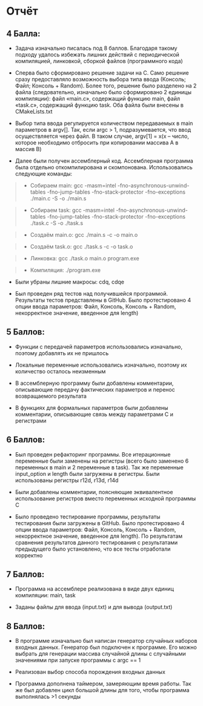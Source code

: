 # Отчёт
## 4 Балла:
 
*	Задача изначально писалась под 8 баллов. Благодаря такому подходу удалось избежать лишних действий с периодической компиляцией, линковкой, сборкой файлов (программного кода)

*	Сперва было сформировано решение задачи на С. Само решение сразу предоставляло возможность выбора типа ввода (Консоль; Файл; Консоль + Random). Более того, решение было разделено на 2 файла (следовательно, изначально было сформировано 2 единицы компиляции): файл «main.c», содержащий функцию main, файл «task.c», содержащий функцию task. Оба файла были внесены в CMakeLists.txt

*	Выбор типа ввода регулируется количеством передаваемых в main параметров в argv[]. Так, если argc > 1, подразумевается, что ввод осуществляется через файл. В таком случае, argv[1] = x(x – число, которое необходимо отбросить при копировании массива А в массив В)

*	Далее были получен ассемблерный код. Ассемблерная программа была отдельно откомпилирована и скомпонована. Использовались следующие команды: 

> *	Собираем main: gcc -masm=intel -fno-asynchronous-unwind-tables -fno-jump-tables -fno-stack-protector -fno-exceptions ./main.c -S -o ./main.s

> *	Собираем task: gcc -masm=intel -fno-asynchronous-unwind-tables -fno-jump-tables -fno-stack-protector -fno-exceptions ./task.c -S -o ./task.s

> *	Создаём main.o: gcc ./main.s -c -o main.o

> *	Создаём task.o: gcc ./task.s -c -o task.o

> *	Линковка: gcc ./task.o main.o program.exe

> *	Компиляция: ./program.exe

*	Были убраны лишние макросы: cdq, cdqe

*	Был проведен ряд тестов над получившейся программой. Результаты тестов представлены в GitHub. Было протестировано 4 опции ввода параметров: Файл, Консоль, Консоль + Random, некорректное значение, введенное для length)

## 5 Баллов:

*	Функции с передачей параметров использовались изначально, поэтому добавлять их не пришлось

*	Локальные переменные использовались изначально, поэтому их количество осталось неизменным

*	В ассемблерную программу были добавлены комментарии, описывающие передачу фактических параметров и перенос возвращаемого результата

*	В функциях для формальных параметров были добавлены комментарии, описывающие связь между параметрами С и регистрами

## 6 Баллов:

*	Был проведен рефакторинг программы. Все итерационные переменные были заменены на регистры (всего было заменено 6 переменных в main и 2 переменные в task). Так же переменные input_option и length были загружены в регистры. Были использованы регистры r12d, r13d, r14d

*	Были добавлены комментарии, поясняющие эквивалентное использование регистров вместо переменных исходной программы С

*	Было проведено тестирование программы, результаты тестирования были загружены в GitHub. Было протестировано 4 опции ввода параметров: Файл, Консоль, Консоль + Random, некорректное значение, введенное для length). По результатам сравнения результатов данного тестирования с результатами предыдущего было установлено, что все тесты отработали корректно

## 7 Баллов:

*	Программа на ассемблере реализована в виде двух единиц компиляции: main, task

*	Заданы файлы для ввода (input.txt) и для вывода (output.txt)

## 8 Баллов:

*	В программе изначально был написан генератор случайных наборов входных данных. Генератор был подключен к программе. Его можно выбрать для генерации массива случайной длины с случайными значениями при запуске программы с argc == 1

*	Реализован выбор способа порождения входных данных

* Программа дополнена таймером, замеряющим время работы. Так же был добавлен цикл большой длины для того, чтобы программа выполнялась >1 секунды
